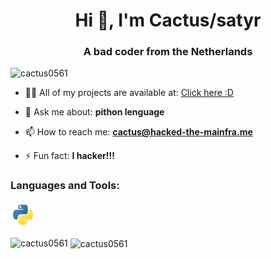 <h1 align="center">Hi 👋, I'm Cactus/satyr</h1>
<h3 align="center">A bad coder from the Netherlands</h3>

<p align="left"> <img src="https://komarev.com/ghpvc/?username=cactus0561&label=Profile%20views&color=0e75b6&style=flat" alt="cactus0561" /> </p>

- 👨‍💻 All of my projects are available at: [Click here :D](https://github.com/Cactus0561?tab=repositories)

- 💬 Ask me about: **pithon lenguage**

- 📫 How to reach me: **cactus@hacked-the-mainfra.me**

- ⚡ Fun fact: **I hacker!!!**


<h3 align="left">Languages and Tools:</h3>
<p align="left"> <a href="https://www.python.org" target="_blank"> <img src="https://raw.githubusercontent.com/devicons/devicon/master/icons/python/python-original.svg" alt="python" width="40" height="40"/> </a> </p>

<p><img align="left" src="https://github-readme-stats.vercel.app/api/top-langs?username=4hw&show_icons=true&locale=en&layout=compact" alt="cactus0561" /></p>

<p>&nbsp;<img align="center" src="https://github-readme-stats.vercel.app/api?username=4hw&show_icons=true&locale=en" alt="cactus0561" /></p>


